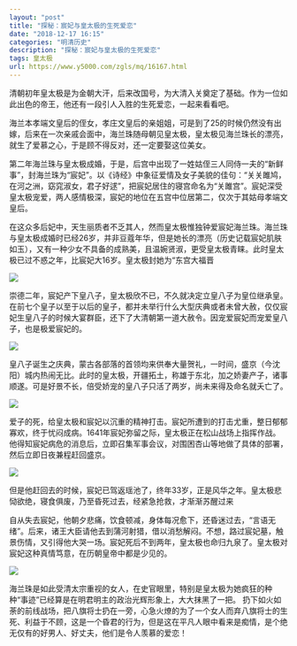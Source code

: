 ```yaml
---
layout: "post"
title: "探秘：宸妃与皇太极的生死爱恋"
date: "2018-12-17 16:15"
categories: "明清历史"
description: "探秘：宸妃与皇太极的生死爱恋"
tags: 皇太极
url: https://www.y5000.com/zgls/mq/16167.html
---
```






清朝初年皇太极是为金朝大汗，后来改国号，为大清入关奠定了基础。作为一位如此出色的帝王，他还有一段引人入胜的生死爱恋，一起来看看吧。

海兰本孝端文皇后的侄女，孝庄文皇后的亲姐姐，可是到了25的时候仍然没有出嫁，后来在一次亲戚会面中，海兰珠随母朝见皇太极，皇太极见海兰珠长的漂亮，就生了爱慕之心，于是顾不得反对，还一定要娶这位美女。

第二年海兰珠与皇太极成婚，于是，后宫中出现了一姓姑侄三人同侍一夫的“新鲜事”，封海兰珠为“宸妃”。以《诗经》中象征爱情及女子美貌的佳句：“关关雎鸠，在河之洲，窈窕淑女，君子好逑”，把宸妃居住的寝宫命名为“关雎宫”。宸妃深受皇太极宠爱，两人感情极深，宸妃的地位在五宫中位居第二，仅次于其姑母孝端文皇后。

在这众多后妃中，天生丽质者不乏其人，然而皇太极惟独钟爱宸妃海兰珠。海兰珠与皇太极成婚时已经26岁，并非豆蔻年华，但是她长的漂亮（历史记载宸妃肌肤如玉），又有一种少女不具备的成熟美，且温婉贤淑，更受皇太极青睐。此时皇太极已过不惑之年，比宸妃大16岁。皇太极封她为“东宫大福晋

![](https://img.y5000.com/uploads/allimg/170307/11034T094-0.jpg)

崇德二年，宸妃产下皇八子，皇太极欣不已，不久就决定立皇八子为皇位继承皇。在前七个皇子以至于以后的皇子，都并未举行什么大型庆典或者未曾大赦，仅仅宸妃生皇八子的时候大宴群臣，还下了大清朝第一道大赦令。因宠爱宸妃而宠爱皇八子，也是极爱宸妃的。

![](https://img.y5000.com/uploads/allimg/170307/11034U333-1.jpg)

皇八子诞生之庆典，蒙古各部落的首领均来供奉大量贺礼，一时间，盛京（今沈阳）城内热闹无比。此时的皇太极，开疆拓土，称雄于东北，加之娇妻产子，诸事顺遂。可是好景不长，倍受娇宠的皇八子只活了两岁，尚未来得及命名就夭亡了。

![](https://img.y5000.com/uploads/allimg/170307/11034W557-2.jpg)

爱子的死，给皇太极和宸妃以沉重的精神打击。宸妃所遭到的打击尤重，整日郁郁寡欢，终于忧闷成病。1641年宸妃弥留之际，皇太极正在松山战场上指挥作战。他得知宸妃病危的消息后，立即召集军事会议，对围困杏山等地做了具体的部署，然后立即日夜兼程赶回盛京。

![](https://img.y5000.com/uploads/allimg/170307/11034WV1-3.jpg)

但是他赶回去的时候，宸妃已驾返瑶池了，终年33岁，正是风华之年。皇太极悲恸欲绝，寝食俱废，乃至昏死过去，经紧急抢救，才渐渐苏醒过来

自从失去宸妃，他朝夕悲痛，饮食顿减，身体每况愈下，还昏迷过去，“言语无绪”。后来，诸王大臣请他去到蒲河射猎，借以消愁解闷。不想，路过宸妃墓，触景伤情，又引得他大哭一场。宸妃死后不到两年，皇太极也命归九泉了。皇太极对宸妃这种真情笃意，在历朝皇帝中都是少见的。

![](https://img.y5000.com/uploads/allimg/170307/11034T0Y-4.jpg)

海兰珠是如此受清太宗重视的女人，在史官眼里，特别是皇太极为她疯狂的种种“事迹”已经算是在明君明主的政治光辉形象上，大大抹黑了一把。
扔下如火如荼的前线战场，把八旗将士扔在一旁，心急火燎的为了一个女人而弃八旗将士的生死、利益于不顾，这是一个昏君的行为，但是这在平凡人眼中看来是痴情，是个绝无仅有的好男人、好丈夫，他们是令人羡慕的爱恋！
